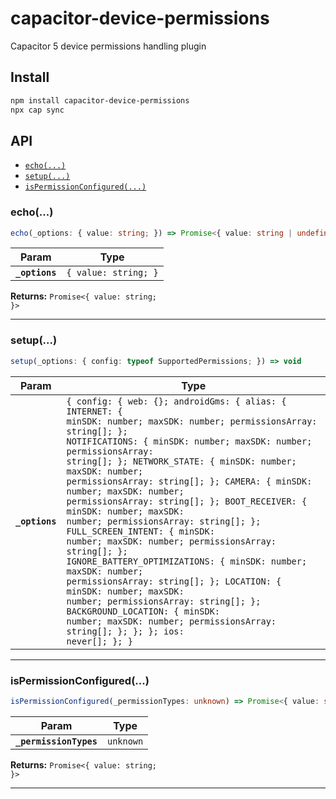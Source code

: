 # capacitor-device-permissions

Capacitor 5 device permissions handling plugin

## Install

```bash
npm install capacitor-device-permissions
npx cap sync
```

## API

<docgen-index>

* [`echo(...)`](#echo)
* [`setup(...)`](#setup)
* [`isPermissionConfigured(...)`](#ispermissionconfigured)

</docgen-index>

<docgen-api>
<!--Update the source file JSDoc comments and rerun docgen to update the docs below-->

### echo(...)

```typescript
echo(_options: { value: string; }) => Promise<{ value: string | undefined; }>
```

| Param          | Type                            |
| -------------- | ------------------------------- |
| **`_options`** | <code>{ value: string; }</code> |

**Returns:** <code>Promise&lt;{ value: string; }&gt;</code>

--------------------


### setup(...)

```typescript
setup(_options: { config: typeof SupportedPermissions; }) => void
```

| Param          | Type                                                                                                                                                                                                                                                                                                                                                                                                                                                                                                                                                                                                                                                                                                                                                                                                                                       |
| -------------- | ------------------------------------------------------------------------------------------------------------------------------------------------------------------------------------------------------------------------------------------------------------------------------------------------------------------------------------------------------------------------------------------------------------------------------------------------------------------------------------------------------------------------------------------------------------------------------------------------------------------------------------------------------------------------------------------------------------------------------------------------------------------------------------------------------------------------------------------ |
| **`_options`** | <code>{ config: { web: {}; androidGms: { alias: { INTERNET: { minSDK: number; maxSDK: number; permissionsArray: string[]; }; NOTIFICATIONS: { minSDK: number; maxSDK: number; permissionsArray: string[]; }; NETWORK_STATE: { minSDK: number; maxSDK: number; permissionsArray: string[]; }; CAMERA: { minSDK: number; maxSDK: number; permissionsArray: string[]; }; BOOT_RECEIVER: { minSDK: number; maxSDK: number; permissionsArray: string[]; }; FULL_SCREEN_INTENT: { minSDK: number; maxSDK: number; permissionsArray: string[]; }; IGNORE_BATTERY_OPTIMIZATIONS: { minSDK: number; maxSDK: number; permissionsArray: string[]; }; LOCATION: { minSDK: number; maxSDK: number; permissionsArray: string[]; }; BACKGROUND_LOCATION: { minSDK: number; maxSDK: number; permissionsArray: string[]; }; }; }; ios: never[]; }; }</code> |

--------------------


### isPermissionConfigured(...)

```typescript
isPermissionConfigured(_permissionTypes: unknown) => Promise<{ value: string | undefined; }>
```

| Param                  | Type                 |
| ---------------------- | -------------------- |
| **`_permissionTypes`** | <code>unknown</code> |

**Returns:** <code>Promise&lt;{ value: string; }&gt;</code>

--------------------

</docgen-api>

